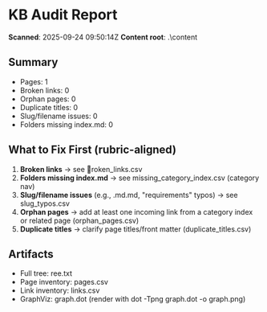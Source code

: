 ﻿# KB Audit Report

**Scanned**: 2025-09-24 09:50:14Z
**Content root**: .\content

## Summary
- Pages: 1
- Broken links: 0
- Orphan pages: 0
- Duplicate titles: 0
- Slug/filename issues: 0
- Folders missing index.md: 0

## What to Fix First (rubric-aligned)
1. **Broken links** → see roken_links.csv
2. **Folders missing index.md** → see missing_category_index.csv (category nav)
3. **Slug/filename issues** (e.g., .md.md, "requirements" typos) → see slug_typos.csv
4. **Orphan pages** → add at least one incoming link from a category index or related page (orphan_pages.csv)
5. **Duplicate titles** → clarify page titles/front matter (duplicate_titles.csv)

## Artifacts
- Full tree: 	ree.txt
- Page inventory: pages.csv
- Link inventory: links.csv
- GraphViz: graph.dot (render with dot -Tpng graph.dot -o graph.png)
